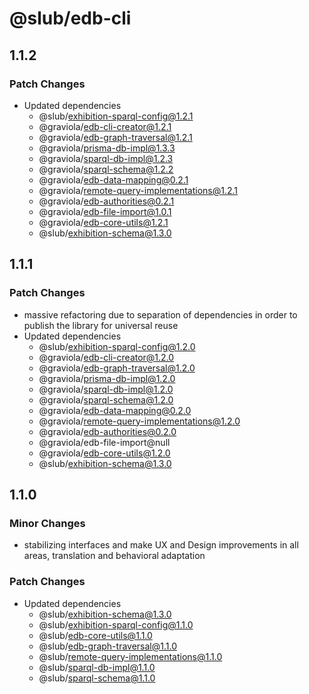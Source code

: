 # @slub/edb-cli

## 1.1.2

### Patch Changes

- Updated dependencies
  - @slub/exhibition-sparql-config@1.2.1
  - @graviola/edb-cli-creator@1.2.1
  - @graviola/edb-graph-traversal@1.2.1
  - @graviola/prisma-db-impl@1.3.3
  - @graviola/sparql-db-impl@1.2.3
  - @graviola/sparql-schema@1.2.2
  - @graviola/edb-data-mapping@0.2.1
  - @graviola/remote-query-implementations@1.2.1
  - @graviola/edb-authorities@0.2.1
  - @graviola/edb-file-import@1.0.1
  - @graviola/edb-core-utils@1.2.1
  - @slub/exhibition-schema@1.3.0

## 1.1.1

### Patch Changes

- massive refactoring due to separation of dependencies in order to publish the library for universal reuse
- Updated dependencies
  - @slub/exhibition-sparql-config@1.2.0
  - @graviola/edb-cli-creator@1.2.0
  - @graviola/edb-graph-traversal@1.2.0
  - @graviola/prisma-db-impl@1.2.0
  - @graviola/sparql-db-impl@1.2.0
  - @graviola/sparql-schema@1.2.0
  - @graviola/edb-data-mapping@0.2.0
  - @graviola/remote-query-implementations@1.2.0
  - @graviola/edb-authorities@0.2.0
  - @graviola/edb-file-import@null
  - @graviola/edb-core-utils@1.2.0
  - @slub/exhibition-schema@1.3.0

## 1.1.0

### Minor Changes

- stabilizing interfaces and make UX and Design improvements in all areas, translation and behavioral adaptation

### Patch Changes

- Updated dependencies
  - @slub/exhibition-schema@1.3.0
  - @slub/exhibition-sparql-config@1.1.0
  - @slub/edb-core-utils@1.1.0
  - @slub/edb-graph-traversal@1.1.0
  - @slub/remote-query-implementations@1.1.0
  - @slub/sparql-db-impl@1.1.0
  - @slub/sparql-schema@1.1.0
